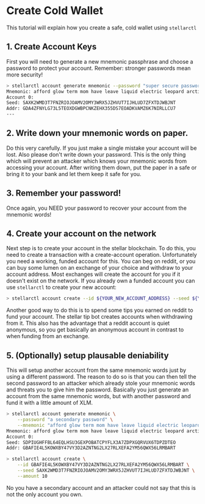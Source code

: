 Create Cold Wallet
==================

This tutorial will explain how you create a safe, cold wallet using `stellarctl`

## 1. Create Account Keys

First you will need to generate a new mnemonic passphrase and choose a password to protect your account. Remember: stronger passwords mean more security!

```bash
> stellarctl account generate mnemonic --password "super secure password"
Mnemonic: afford glow term mom have leave liquid electric leopard arctic outer extend perfect silly attract vacant chef cover noise dinosaur glide valid source frame
Account 0:
Seed: SAXK2WMD3T7FNZRIOJOAMV2OMY3WRX5JZHVUT7IJHLUD7ZFXTDJWBJNT
Addr: GDA4ZFNYLG73L5TEOXDGWBPCNKZEHX355DS7EOADKVAMZ6K7NIRLLCU7
---
```

## 2. Write down your mnemonic words on paper.

Do this very carefully. If you just make a single mistake your account will be lost. Also please don't write down your password. This is the only thing which will prevent an attacker which knows your mnemonic words from accessing your account. After writing them down, put the paper in a safe or bring it to your bank and let them keep it safe for you.

## 3. Remember your password!

Once again, you NEED your password to recover your account from the mnemonic words!

## 4. Create your account on the network

Next step is to create your account in the stellar blockchain. To do this, you need to create a transaction with a create-account operation. Unfortunately you need a working, funded account for this. You can beg on reddit, or you can buy some lumen on an exchange of your choice and withdraw to your account address. Most exchanges will create the account for you if it doesn't exist on the network. If you already own a funded account you can use `stellarctl` to create your new account:

```bash
> stellarctl account create --id ${YOUR_NEW_ACCOUNT_ADDRESS} --seed ${YOUR_FUNDING_ACCOUNT_SEED} --amount 10
```

Another good way to do this is to spend some tips you earned on reddit to fund your account. The stellar tip bot creates accounts when withdrawing from it. This also has the advantage that a reddit account is quiet anonymous, so you get basically an anonymous account in contrast to when funding from an exchange.

## 5. (Optionally) setup plausable deniability

This will setup another account from the same mnemonic words just by using a different password. The reason to do so is that you can then tell the second password to an attacker which already stole your mnemonic words and threats you to give him the password. Basically you just generate an account from the same mnemonic words, but with another password and fund it with a little amount of XLM.

```bash
> stellarctl account generate mnemonic \
    --password "a secondary password" \
    --mnemonic "afford glow term mom have leave liquid electric leopard arctic outer extend perfect silly attract vacant chef cover noise dinosaur glide valid source frame"
Mnemonic: afford glow term mom have leave liquid electric leopard arctic outer extend perfect silly attract vacant chef cover noise dinosaur glide valid source frame
Account 0:
Seed: SDPIUGHFFBL64EQLHSU3GEXPOBATCPYFLX3A7ZDPXGQRVUX6TDPZDTEO
Addr: GBAFIE4L5KOWXBY47VY3D2AZNTNG2LX27RLXEFA2YM56QWX56LRMBART

> stellarctl account create \
    --id GBAFIE4L5KOWXBY47VY3D2AZNTNG2LX27RLXEFA2YM56QWX56LRMBART \
    --seed SAXK2WMD3T7FNZRIOJOAMV2OMY3WRX5JZHVUT7IJHLUD7ZFXTDJWBJNT \
    --amount 10
```

No you have a secondary account and an attacker could not say that this is not the only account you own.
